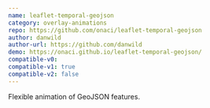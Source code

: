 ```yaml
---
name: leaflet-temporal-geojson
category: overlay-animations
repo: https://github.com/onaci/leaflet-temporal-geojson
author: danwild
author-url: https://github.com/danwild
demo: https://onaci.github.io/leaflet-temporal-geojson/
compatible-v0:
compatible-v1: true
compatible-v2: false
---
```


Flexible animation of GeoJSON features.
